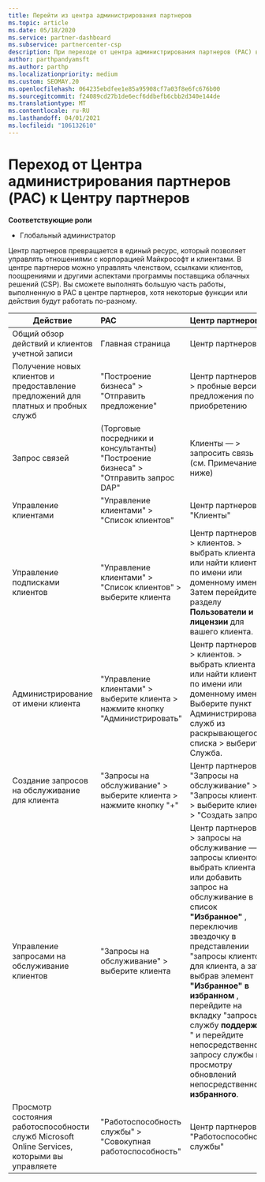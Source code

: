 ```yaml
---
title: Перейти из центра администрирования партнеров
ms.topic: article
ms.date: 05/18/2020
ms.service: partner-dashboard
ms.subservice: partnercenter-csp
description: При переходе от центра администрирования партнеров (PAC) в центр партнеров вы узнаете, как управлять членством в программе CSP, получать ссылки клиентов, поощрения и многое другое.
author: parthpandyamsft
ms.author: parthp
ms.localizationpriority: medium
ms.custom: SEOMAY.20
ms.openlocfilehash: 064235ebdfee1e85a95908cf7a03f8e6fc676b00
ms.sourcegitcommit: f24089cd27b1de6ecf6ddbefb6cbb2d340e144de
ms.translationtype: MT
ms.contentlocale: ru-RU
ms.lasthandoff: 04/01/2021
ms.locfileid: "106132610"
---
```

# <a name="moving-from-partner-admin-center-pac-to-the-partner-center"></a>Переход от Центра администрирования партнеров (PAC) к Центру партнеров

**Соответствующие роли**

- Глобальный администратор

Центр партнеров превращается в единый ресурс, который позволяет управлять отношениями с корпорацией Майкрософт и клиентами. В центре партнеров можно управлять членством, ссылками клиентов, поощрениями и другими аспектами программы поставщика облачных решений (CSP). Вы сможете выполнять большую часть работы, выполненную в PAC в центре партнеров, хотя некоторые функции или действия будут работать по-разному.


|**Действие**   |**PAC**   |**Центр партнеров**   |
|--------------|:--------------|:---------------|
|Общий обзор действий и клиентов учетной записи|Главная страница|Центр партнеров|
|Получение новых клиентов и предоставление предложений для платных и пробных служб|"Построение бизнеса" > "Отправить предложение"|Центр партнеров — > пробные версии и предложения по приобретению |
|Запрос связей|(Торговые посредники и консультанты) "Построение бизнеса" > "Отправить запрос DAP"|Клиенты — > запросить связь (см. Примечание ниже)|
|Управление клиентами|"Управление клиентами" > "Список клиентов"|Центр партнеров > "Клиенты"|
|Управление подписками клиентов|"Управление клиентами" > "Список клиентов" > выберите клиента|Центр партнеров — > клиентов. > выбрать клиента или найти клиента по имени или доменному имени. Затем перейдите к разделу **Пользователи и лицензии** для вашего клиента.|
|Администрирование от имени клиента|"Управление клиентами" > выберите клиента > нажмите кнопку "Администрировать"|Центр партнеров — > клиентов. > выбрать клиента или найти клиента по имени или доменному имени. Выберите пункт Администрирование служб из раскрывающегося списка > выберите Служба.|
|Создание запросов на обслуживание для клиента|"Запросы на обслуживание" > выберите клиента > нажмите кнопку "+" | Центр партнеров > "Запросы на обслуживание" > "Запросы клиента" > выберите клиента > "Создать запрос"|
|Управление запросами на обслуживание клиентов| "Запросы на обслуживание" > выберите клиента|Центр партнеров — > запросы на обслуживание — > запросы клиентов. > выбрать клиента или добавить запрос на обслуживание в список **"Избранное"** , переключив звездочку в представлении "запросы клиентов" для клиента, а затем выбрав элемент **"Избранное" в избранном** , перейдите на вкладку "запросы в службу **поддержки** " и перейдите непосредственно к запросу службы или просмотру обновлений непосредственно из **избранного**.|
|Просмотр состояния работоспособности служб Microsoft Online Services, которыми вы управляете|"Работоспособность службы" > "Совокупная работоспособность"|Центр партнеров > "Работоспособность службы"|
